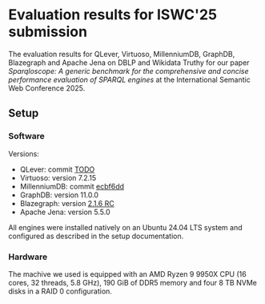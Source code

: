 # Evaluation results for ISWC'25 submission

The evaluation results for QLever, Virtuoso, MillenniumDB, GraphDB, Blazegraph and Apache Jena on DBLP and Wikidata Truthy for our paper *Sparqloscope: A generic benchmark for the comprehensive and concise performance evaluation of SPARQL engines* at the International Semantic Web Conference 2025.

## Setup

### Software

Versions:

- QLever: commit [TODO](https://github.com/ad-freiburg/qlever/tree/TODO)
- Virtuoso: version 7.2.15
- MillenniumDB: commit [ecbf6dd](https://github.com/MillenniumDB/MillenniumDB/tree/ecbf6dde5a5864f088eee3b0836ad6adba1d623b)
- GraphDB: version 11.0.0
- Blazegraph: version [2.1.6 RC](https://github.com/blazegraph/database/releases/tag/BLAZEGRAPH_2_1_6_RC)
- Apache Jena: version 5.5.0

All engines were installed natively on an Ubuntu 24.04 LTS system and configured as described in the setup documentation.

### Hardware

The machive we used is equipped with an AMD Ryzen 9 9950X CPU (16 cores, 32 threads, 5.8 GHz), 190 GiB of DDR5 memory and four 8 TB NVMe disks in a RAID 0 configuration.
